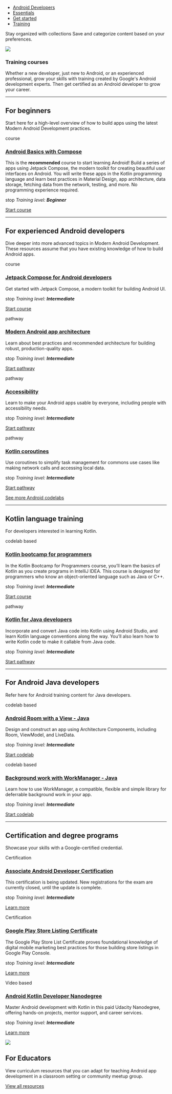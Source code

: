 -   [Android Developers](https://developer.android.com/)
-   [Essentials](https://developer.android.com/get-started)
-   [Get started](https://developer.android.com/get-started/overview)
-   [Training](https://developer.android.com/courses)

Stay organized with collections Save and categorize content based on your preferences.

 ![](https://developer.android.com/static/images/cluster-illustrations/play-webinar-16-9.svg)

### Training courses

Whether a new developer, just new to Android, or an experienced professional, grow your skills with training created by Google's Android development experts. Then get certified as an Android developer to grow your career.

---

## For beginners

Start here for a high-level overview of how to build apps using the latest Modern Android Development practices.

course

### [Android Basics with Compose](https://developer.android.com/courses/android-basics-compose/course)

This is the **recommended** course to start learning Android! Build a series of apps using Jetpack Compose, the modern toolkit for creating beautiful user interfaces on Android. You will write these apps in the Kotlin programming language and learn best practices in Material Design, app architecture, data storage, fetching data from the network, testing, and more. No programming experience required.  

stop _Training level: **Beginner**_

[Start course](https://developer.android.com/courses/android-basics-compose/course)

---

## For experienced Android developers

Dive deeper into more advanced topics in Modern Android Development. These resources assume that you have existing knowledge of how to build Android apps.

course

### [Jetpack Compose for Android developers](https://developer.android.com/courses/jetpack-compose/course)

Get started with Jetpack Compose, a modern toolkit for building Android UI.  
  

stop _Training level: **Intermediate**_

[Start course](https://developer.android.com/courses/jetpack-compose/course)

pathway

### [Modern Android app architecture](https://developer.android.com/courses/pathways/android-architecture)

Learn about best practices and recommended architecture for building robust, production-quality apps.  
  

stop _Training level: **Intermediate**_

[Start pathway](https://developer.android.com/courses/pathways/android-architecture)

pathway

### [Accessibility](https://developer.android.com/courses/pathways/make-your-android-app-accessible)

Learn to make your Android apps usable by everyone, including people with accessibility needs.  
  

stop _Training level: **Intermediate**_

[Start pathway](https://developer.android.com/courses/pathways/make-your-android-app-accessible)

pathway

### [Kotlin coroutines](https://developer.android.com/courses/pathways/android-coroutines)

Use coroutines to simplify task management for commons use cases like making network calls and accessing local data.  
  

stop _Training level: **Intermediate**_

[Start pathway](https://developer.android.com/courses/pathways/android-coroutines)

[See more Android codelabs](https://codelabs.developers.google.com/?cat=android)

---

## Kotlin language training

For developers interested in learning Kotlin.

codelab based

### [Kotlin bootcamp for programmers](https://developer.android.com/courses/kotlin-bootcamp/overview)

In the Kotlin Bootcamp for Programmers course, you’ll learn the basics of Kotlin as you create programs in IntelliJ IDEA. This course is designed for programmers who know an object-oriented language such as Java or C++.  
  

stop _Training level: **Intermediate**_

[Start course](https://developer.android.com/courses/kotlin-bootcamp/overview)

pathway

### [Kotlin for Java developers](https://developer.android.com/courses/pathways/kotlin-for-java)

Incorporate and convert Java code into Kotlin using Android Studio, and learn Kotlin language conventions along the way. You’ll also learn how to write Kotlin code to make it callable from Java code.  
  

stop _Training level: **Intermediate**_

[Start pathway](https://developer.android.com/courses/pathways/kotlin-for-java)

---

## For Android Java developers

Refer here for Android training content for Java developers.

codelab based

### [Android Room with a View - Java](https://developer.android.com/codelabs/android-room-with-a-view)

Design and construct an app using Architecture Components, including Room, ViewModel, and LiveData.  

stop _Training level: **Intermediate**_

[Start codelab](https://developer.android.com/codelabs/android-room-with-a-view)

codelab based

### [Background work with WorkManager - Java](https://developer.android.com/codelabs/android-workmanager-java)

Learn how to use WorkManager, a compatible, flexible and simple library for deferrable background work in your app.  

stop _Training level: **Intermediate**_

[Start codelab](https://developer.android.com/codelabs/android-workmanager-java)

---

## Certification and degree programs

Showcase your skills with a Google-certified credential.

Certification

### [Associate Android Developer Certification](https://developers.google.com/certification/associate-android-developer)

This certification is being updated. New registrations for the exam are currently closed, until the update is complete.  
  

stop _Training level: **Intermediate**_

[Learn more](https://developers.google.com/certification/associate-android-developer)

Certification

### [Google Play Store Listing Certificate](https://play.google.com/academy/certificate/)

The Google Play Store List Certificate proves foundational knowledge of digital mobile marketing best practices for those building store listings in Google Play Console.  
  

stop _Training level: **Intermediate**_

[Learn more](https://play.google.com/academy/certificate/)

Video based

### [Android Kotlin Developer Nanodegree](https://www.udacity.com/course/android-kotlin-developer-nanodegree--nd940)

Master Android development with Kotlin in this paid Udacity Nanodegree, offering hands-on projects, mentor support, and career services.  
  

stop _Training level: **Intermediate**_

[Learn more](https://www.udacity.com/course/android-kotlin-developer-nanodegree--nd940)

 ![](https://developer.android.com/static/images/picto-icons/learning-resources.svg)

## For Educators

View curriculum resources that you can adapt for teaching Android app development in a classroom setting or community meetup group.

[View all resources](https://developer.android.com/teach)